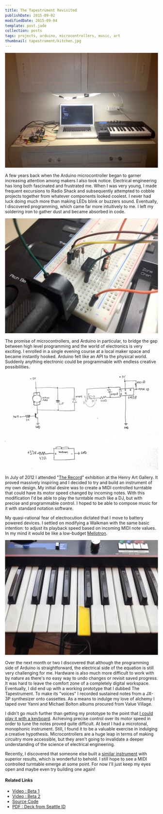 ```yaml
---
title: The Tapestrument Revisited
publishDate: 2015-09-02
modifiedDate: 2015-09-04
template: post.jade
collection: posts
tags: projects, arduino, microcontrollers, music, art
thumbnail: tapestrument/kitchen.jpg
---
```


![The Tapestrument](/blog/img/tapestrument/kitchen.jpg)

A few years back when the Arduino microcontroller began to garner increasing attention among makers I also took notice. Electrical engineering has long both fascinated and frustrated me. When I was very young, I made frequent excursions to Radio Shack and subsequently attempted to cobble projects together from whatever components looked coolest. I never had luck doing much more than making LEDs blink or buzzers sound. Eventually, I discovered programming, which came far more intuitively to me. I left my soldering iron to gather dust and became absorbed in code.

![Closeup of The Tapestrument](/blog/img/tapestrument/closeup.jpg)

The promise of microcontrollers, and Arduino in particular, to bridge the gap between high level programming and the world of electronics is very exciting. I enrolled in a single evening course at a local maker space and became instantly hooked. Arduino felt like an API to the physical world. Suddenly anything electronic could be programmable with endless creative possibilities.

![Schematic](/blog/img/tapestrument/schematic.png)

In July of 2012 I attended "[The Record](http://nasher.duke.edu/therecord)" exhibition at the Henry Art Gallery. It proved massively inspiring and I decided to try and build an instrument of my own design. My initial desire was to create a MIDI controlled turntable that could have its motor speed changed by incoming notes. With this modification I'd be able to play the turntable much like a DJ, but with precise and programmable control. I hoped to be able to compose music for it with standard notation software.

My quasi-rational fear of electrocution dictated that I move to battery powered devices. I settled on modifying a Walkman with the same basic intention: to adjust its playback speed based on incoming MIDI note values. In my mind it would be like a low-budget [Mellotron](https://en.wikipedia.org/wiki/Mellotron).

![Recording drones from the JX-3P. Gaffer tape optional.](/blog/img/tapestrument/synth.jpg)

Over the next month or two I discovered that although the programming side of Arduino is straightforward, the electrical side of the equation is still very challenging for me. Hardware is also much more difficult to work with by nature as there's no easy way to undo changes or revisit saved progress. It was hard to leave the comfort zone of a completely digital workspace. Eventually, I did end up with a working prototype that I dubbed The Tapestrument. To make its "voices" I recorded sustained notes from a JX-3P synthesizer onto cassettes. As a means to indulge my love of alchemy I taped over Yanni and Michael Bolton albums procured from Value Village.

I didn't go much further than getting my prototype to the point that [I could play it with a keyboard](https://vimeo.com/53477991). Achieving precise control over its motor speed in order to tune the notes proved quite difficult. At best I had a microtonal, monophonic instrument. Still, I found it to be a valuable exercise in indulging a creative hypothesis. Microcontrollers are a huge leap in terms of making circuitry more accessible, but they aren't going to invalidate a deeper understanding of the science of electrical engineering.

Recently, I discovered that someone else built a [similar instrument](http://www.crudlabs.org/?section=crudman) with superior results, which is wonderful to behold. I still hope to see a MIDI controlled turntable emerge at some point. For now I'll just keep my eyes open and maybe even try building one again!


#### Related Links
- [Video : Beta 1](https://vimeo.com/51502871)
- [Video : Beta 2](https://vimeo.com/53477991)
- [Source Code](https://github.com/gvn/tapestrument)
- [PDF : Deck from Seattle ID](https://github.com/gvn/seattle-id/raw/master/11.14.12/gvn-tapestrument.pdf)
